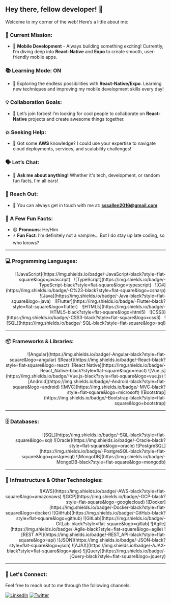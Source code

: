 ## Hey there, fellow developer! 👋

Welcome to my corner of the web! Here’s a little about me:

### 🚀 Current Mission:
- 🔭 **Mobile Development** - Always building something exciting! Currently, I’m diving deep into **React-Native** and **Expo** to create smooth, user-friendly mobile apps.
  
### 📚 Learning Mode: ON
- 🌱 Exploring the endless possibilities with **React-Native/Expo**. Learning new techniques and improving my mobile development skills every day!

### 💡 Collaboration Goals:
- 👯 Let’s join forces! I’m looking for cool people to collaborate on **React-Native** projects and create awesome things together.

### 💥 Seeking Help:
- 🤔 Got some **AWS** knowledge? I could use your expertise to navigate cloud deployments, services, and scalability challenges!

### 🗣️ Let’s Chat:
- 💬 **Ask me about anything!** Whether it's tech, development, or random fun facts, I'm all ears!

### 📩 Reach Out:
- 📧 You can always get in touch with me at: **sssallen2016@gmail.com**

### 🌟 A Few Fun Facts:
- 😄 **Pronouns**: He/Him
- ⚡ **Fun Fact**: I’m definitely not a vampire... But I do stay up late coding, so who knows?

---

### 💻 Programming Languages:
<div align="right">
    ![JavaScript](https://img.shields.io/badge/-JavaScript-black?style=flat-square&logo=javascript) &nbsp;
    ![TypeScript](https://img.shields.io/badge/-TypeScript-black?style=flat-square&logo=typescript) &nbsp;
    ![C#](https://img.shields.io/badge/-C%23-black?style=flat-square&logo=csharp) &nbsp; 
    ![Java](https://img.shields.io/badge/-Java-black?style=flat-square&logo=java) &nbsp;
    ![Flutter](https://img.shields.io/badge/-Flutter-black?style=flat-square&logo=flutter) &nbsp;
    ![HTML5](https://img.shields.io/badge/-HTML5-black?style=flat-square&logo=html5) &nbsp;
    ![CSS3](https://img.shields.io/badge/-CSS3-black?style=flat-square&logo=css3) &nbsp;
    ![SQL](https://img.shields.io/badge/-SQL-black?style=flat-square&logo=sql)
</div>

---

### 📦 Frameworks & Libraries:
<div align="right">
    ![Angular](https://img.shields.io/badge/-Angular-black?style=flat-square&logo=angular)
    ![React](https://img.shields.io/badge/-React-black?style=flat-square&logo=react)
    ![React Native](https://img.shields.io/badge/-React_Native-black?style=flat-square&logo=react)
    ![Vue.js](https://img.shields.io/badge/-Vue.js-black?style=flat-square&logo=vue.js)
    ![Android](https://img.shields.io/badge/-Android-black?style=flat-square&logo=android)
    ![MVC](https://img.shields.io/badge/-MVC-black?style=flat-square&logo=microsoft)
    ![Bootstrap](https://img.shields.io/badge/-Bootstrap-black?style=flat-square&logo=bootstrap)
</div>

---

### 🗄️ Databases:
<div align="right">
    ![SQL](https://img.shields.io/badge/-SQL-black?style=flat-square&logo=sql)
    ![Oracle](https://img.shields.io/badge/-Oracle-black?style=flat-square&logo=oracle)
    ![PostgreSQL](https://img.shields.io/badge/-PostgreSQL-black?style=flat-square&logo=postgresql)
    ![MongoDB](https://img.shields.io/badge/-MongoDB-black?style=flat-square&logo=mongodb)
</div>

---

### 🔧 Infrastructure & Other Technologies:
<div align="right">
    ![AWS](https://img.shields.io/badge/-AWS-black?style=flat-square&logo=amazonaws)
    ![GCP](https://img.shields.io/badge/-GCP-black?style=flat-square&logo=googlecloud)
    ![Docker](https://img.shields.io/badge/-Docker-black?style=flat-square&logo=docker)
    ![GitHub](https://img.shields.io/badge/-GitHub-black?style=flat-square&logo=github)
    ![GitLab](https://img.shields.io/badge/-GitLab-black?style=flat-square&logo=gitlab)
    ![Agile](https://img.shields.io/badge/-Agile-black?style=flat-square&logo=agile)
    ![REST API](https://img.shields.io/badge/-REST_API-black?style=flat-square&logo=api)
    ![JSON](https://img.shields.io/badge/-JSON-black?style=flat-square&logo=json)
    ![AJAX](https://img.shields.io/badge/-AJAX-black?style=flat-square&logo=ajax)
    ![jQuery](https://img.shields.io/badge/-jQuery-black?style=flat-square&logo=jquery)
</div>

---

### 🤝 Let's Connect:
Feel free to reach out to me through the following channels:

[![LinkedIn](https://img.shields.io/badge/-LinkedIn-black?style=flat-square&logo=linkedin)](https://www.linkedin.com)
[![Twitter](https://img.shields.io/badge/-Twitter-black?style=flat-square&logo=twitter)](https://twitter.com)
